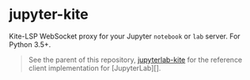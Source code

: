 # jupyter-kite

Kite-LSP WebSocket proxy for your Jupyter
`notebook` or `lab` server. For Python 3.5+.

> See the parent of this repository,
> [jupyterlab-kite](https://github.com/kiteco/jupyterlab-kite) for the
> reference client implementation for [JupyterLab][].
